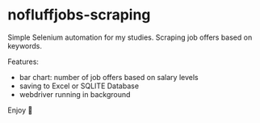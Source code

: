 # nofluffjobs-scraping

Simple Selenium automation for my studies. Scraping job offers based on keywords.

Features:
- bar chart: number of job offers based on salary levels
- saving to Excel or SQLITE Database
- webdriver running in background

Enjoy 🌠
